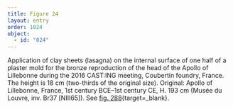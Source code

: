 ```yaml
---
title: Figure 24
layout: entry
order: 1024
object:
  - id: "024"
---
```


Application of clay sheets (lasagna) on the internal surface of one half of a plaster mold for the bronze reproduction of the head of the Apollo of Lillebonne during the 2016 CAST:ING meeting, Coubertin foundry, France. The height is 18 cm (two-thirds of the original size). Original: Apollo of Lillebonne, France, 1st century BCE–1st century CE, H. 193 cm (Musée du Louvre, inv. Br37 [NIII65]). See [fig. 288](/visual-atlas/#fig-288){target=_blank}.

